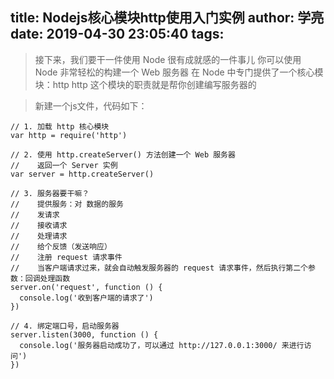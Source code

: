 title: Nodejs核心模块http使用入门实例
author: 学亮
date: 2019-04-30 23:05:40
tags:
---
> 接下来，我们要干一件使用 Node 很有成就感的一件事儿
你可以使用 Node 非常轻松的构建一个 Web 服务器
在 Node 中专门提供了一个核心模块：http
http 这个模块的职责就是帮你创建编写服务器的


<!--more-->

>新建一个js文件，代码如下：

```
// 1. 加载 http 核心模块
var http = require('http')

// 2. 使用 http.createServer() 方法创建一个 Web 服务器
//    返回一个 Server 实例
var server = http.createServer()

// 3. 服务器要干嘛？
//    提供服务：对 数据的服务
//    发请求
//    接收请求
//    处理请求
//    给个反馈（发送响应）
//    注册 request 请求事件
//    当客户端请求过来，就会自动触发服务器的 request 请求事件，然后执行第二个参数：回调处理函数
server.on('request', function () {
  console.log('收到客户端的请求了')
})

// 4. 绑定端口号，启动服务器
server.listen(3000, function () {
  console.log('服务器启动成功了，可以通过 http://127.0.0.1:3000/ 来进行访问')
})
```